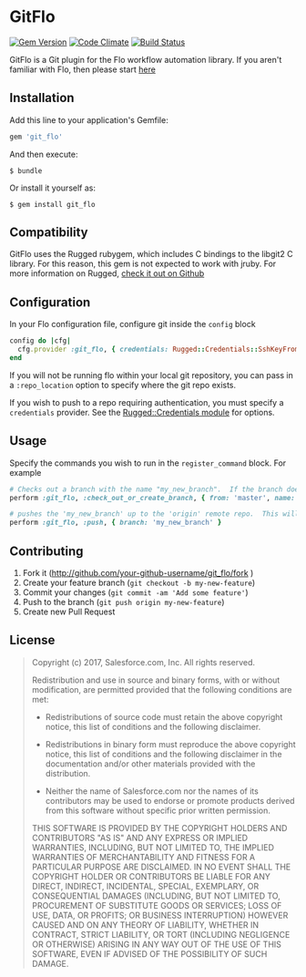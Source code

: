 # GitFlo
[![Gem Version](https://badge.fury.io/rb/git_flo.svg)](https://badge.fury.io/rb/git_flo) [![Code Climate](https://codeclimate.com/github/codeclimate/codeclimate/badges/gpa.svg)](https://codeclimate.com/github/codeclimate/codeclimate) [![Build Status](https://semaphoreci.com/api/v1/justinpowers/git_flo/branches/master/shields_badge.svg)](https://semaphoreci.com/justinpowers/git_flo)

GitFlo is a Git plugin for the Flo workflow automation library.  If you aren't familiar with Flo, then please start [here](https://github.com/salesforce/flo)

## Installation

Add this line to your application's Gemfile:

```ruby
gem 'git_flo'
```

And then execute:

    $ bundle

Or install it yourself as:

    $ gem install git_flo

## Compatibility

GitFlo uses the Rugged rubygem, which includes C bindings to the libgit2 C library.  For this reason, this gem is not expected to work with jruby.  For more information on Rugged, [check it out on Github](https://github.com/libgit2/rugged)

## Configuration

In your Flo configuration file, configure git inside the `config` block

```ruby
config do |cfg|
  cfg.provider :git_flo, { credentials: Rugged::Credentials::SshKeyFromAgent.new(username: 'git') }
end
```

If you will not be running flo within your local git repository, you can pass in a `:repo_location` option to specify where the git repo exists.

If you wish to push to a repo requiring authentication, you must specify a `credentials` provider.  See the [Rugged::Credentials module](https://github.com/libgit2/rugged/blob/master/lib/rugged/credentials.rb) for options.

## Usage

Specify the commands you wish to run in the `register_command` block.  For example
```ruby
# Checks out a branch with the name "my_new_branch".  If the branch does not exist, a new branch is created based off the master branch
perform :git_flo, :check_out_or_create_branch, { from: 'master', name: 'my_new_branch' }

# pushes the 'my_new_branch' up to the 'origin' remote repo.  This will raise an error if this would result in a force push
perform :git_flo, :push, { branch: 'my_new_branch' }
```

## Contributing

1. Fork it (http://github.com/your-github-username/git_flo/fork )
2. Create your feature branch (`git checkout -b my-new-feature`)
3. Commit your changes (`git commit -am 'Add some feature'`)
4. Push to the branch (`git push origin my-new-feature`)
5. Create new Pull Request


## License

>Copyright (c) 2017, Salesforce.com, Inc.
>All rights reserved.
>
>Redistribution and use in source and binary forms, with or without modification, are permitted provided that the following conditions are met:
>
>* Redistributions of source code must retain the above copyright notice, this list of conditions and the following disclaimer.
>
>* Redistributions in binary form must reproduce the above copyright notice, this list of conditions and the following disclaimer in the documentation and/or other materials provided with the distribution.
>
>* Neither the name of Salesforce.com nor the names of its contributors may be used to endorse or promote products derived from this software without specific prior written permission.
>
>THIS SOFTWARE IS PROVIDED BY THE COPYRIGHT HOLDERS AND CONTRIBUTORS "AS IS" AND ANY EXPRESS OR IMPLIED WARRANTIES, INCLUDING, BUT NOT LIMITED TO, THE IMPLIED WARRANTIES OF MERCHANTABILITY AND FITNESS FOR A PARTICULAR PURPOSE ARE DISCLAIMED. IN NO EVENT SHALL THE COPYRIGHT HOLDER OR CONTRIBUTORS BE LIABLE FOR ANY DIRECT, INDIRECT, INCIDENTAL, SPECIAL, EXEMPLARY, OR CONSEQUENTIAL DAMAGES (INCLUDING, BUT NOT LIMITED TO, PROCUREMENT OF SUBSTITUTE GOODS OR SERVICES; LOSS OF USE, DATA, OR PROFITS; OR BUSINESS INTERRUPTION) HOWEVER CAUSED AND ON ANY THEORY OF LIABILITY, WHETHER IN CONTRACT, STRICT LIABILITY, OR TORT (INCLUDING NEGLIGENCE OR OTHERWISE) ARISING IN ANY WAY OUT OF THE USE OF THIS SOFTWARE, EVEN IF ADVISED OF THE POSSIBILITY OF SUCH DAMAGE.
